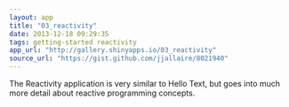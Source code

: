 ```yaml
---
layout: app
title: "03_reactivity"
date: 2013-12-18 09:29:35
tags: getting-started reactivity
app_url: "http://gallery.shinyapps.io/03_reactivity"
source_url: "https://gist.github.com/jjallaire/8021940"
---
```


The Reactivity application is very similar to Hello Text, but goes into much more detail about reactive programming concepts. 
